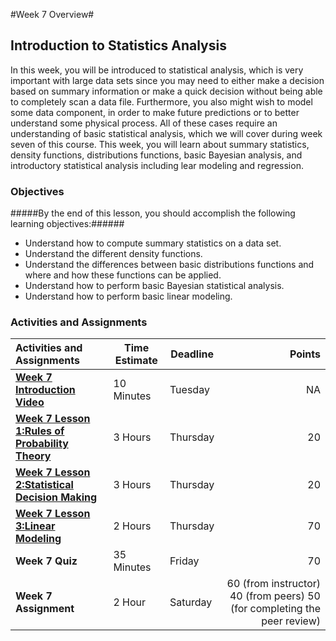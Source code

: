 #Week 7 Overview#
## Introduction to Statistics Analysis ##

In this week, you will be introduced to statistical analysis, which is very important with large data sets since you may need to either make a decision based on summary information or make a quick decision without being able to completely scan a data file. Furthermore, you also might wish to model some data component, in order to make future predictions or to better understand some physical process. All of these cases require an understanding of basic statistical analysis, which we will cover during week seven of this course. This week, you will learn about summary statistics, density functions, distributions functions, basic Bayesian analysis, and introductory statistical analysis including lear modeling and regression.

### Objectives ###

#####By the end of this lesson, you should accomplish the following learning objectives:######

- Understand how to compute summary statistics on a data set.
- Understand the different density functions.
- Understand the differences between basic distributions functions and where and how these functions can be applied.
- Understand how to perform basic Bayesian statistical analysis.
- Understand how to perform basic linear modeling.


### Activities and Assignments ###

|Activities and Assignments | Time Estimate | Deadline | Points|
|:------| -----|-------|----------:|
|**[Week 7 Introduction Video](https://mediaspace.illinois.edu/media/Week+Seven.mov/0_h6ao1v11/26162631)**|10 Minutes|Tuesday|NA|
|**[Week 7 Lesson 1:Rules of Probability Theory](https://github.com/UI-DataScience/info490-sp15/blob/master/Week7/lesson1.md)**| 3 Hours |Thursday| 20|
|**[Week 7 Lesson 2:Statistical Decision Making](https://github.com/UI-DataScience/info490-sp15/blob/master/Week7/lesson2.md)**| 3 Hours | Thursday | 20 |
|**[Week 7 Lesson 3:Linear Modeling](https://github.com/UI-DataScience/info490-sp15/blob/master/Week7/lesson3.md)**| 2 Hours | Thursday| 70 |
|**Week 7 Quiz**| 35 Minutes | Friday | 70|
|**Week 7 Assignment**| 2 Hour | Saturday | 60 (from instructor) 40 (from peers) 50 (for completing the peer review) | 

